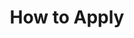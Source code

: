 ---
layout: page
title: How to Apply
#background_style: bg-info
background_image: url('assets/img/backgrounds/microscope-in-laboratory-P5S76HK.jpg')
# Add a link to the the top menu
menus:
  header:
    title: How to Apply
    weight: 2

sections:

- type: paragraph.html
  section_id: overview
  title: Overview
#  background_style: bg-info
#  text_style: text-left text-white
  text: >+
    BRIDGES is an NSF-funded interdisciplinary graduate training program in ecosystem genomics that trains diverse students to communicate (1) across the entire “genes-to-ecosystems” scale, and (2) among the different cultures of science and the people that practice science, to solve real world problems that matter.

- type: paragraph.html
  section_id: eligibility
  title: Opportunity and Eligibility
#  background_style: bg-info
#  text_style: text-left text-white
  text: >+
    All who are applying to one of UA’s seven graduate programs [(EEB, SPLS, ENVS, BES, HAS, SNRE, EIS)](./#services) for matriculation in fall 2021 are encouraged to apply to join NSF BRIDGES’ first training cohort!   U.S. Citizens and permanent residents are also eligible to apply to competitive NRT fellowships of $34,000 per year for up to two years.  Those not eligible for fellowships are nonetheless encouraged to apply to our program, to avail themselves of the program’s benefits including  interdisciplinary training, travel funding, and opportunities in professional development, and outreach. BRIDGES (and accepting home departments) will work with accepted International students to identify possible paths of funding support.
  actions:
  - title: View Eligible Degree Programs
    url: '/#services'
    class: btn-light

- type: paragraph.html
  section_id: before-applying
  title: Before Applying
#  background_style: bg-info
#  text_style: text-left text-white
  text: >+
   Finding a graduate program and faculty mentor(s) and research group that aligns with your interests is crucial for success in graduate school. Before applying to BRIDGES, please learn about our research groups and mentors by looking at their websites and contacting prospective mentor(s) whose interests most closely relate to yours. If you are unsure who to contact, please email the BRIDGES program manager.

- type: paragraph.html
  section_id: to-apply
  title: To Apply
#  background_style: bg-info
#  text_style: text-left text-white
  text: >+
    Fill out an application by clicking the Apply Now button below. The application includes a ½-to-1 page statement of interest in the BRIDGES program plus a 1-2 page statement of your research interests, a CV or resume, and transcripts (unofficial transcripts are acceptable). Applications for fellowship funding received by December 1, 2020 will have priority, but we will consider applications on a rolling basis if fellowships remain available.

- type: paragraph.html
  section_id: contact info
  title: Need more information?
#  background_style: bg-info
#  text_style: text-left text-white
  text: >+
    Interested applicants should contact Heather Ingram at [bridges.nrt@gmail.com](mailto:bridges.nrt@gmail.com).
  actions:
  - title: Apply Now
    url: 'https://uarizona.co1.qualtrics.com/jfe/form/SV_eaH2jkJBxMuBE3z '
    class: btn-light


---